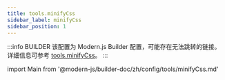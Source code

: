 ```yaml
---
title: tools.minifyCss
sidebar_label: minifyCss
sidebar_position: 1
---
```


:::info BUILDER
该配置为 Modern.js Builder 配置，可能存在无法跳转的链接。详细信息可参考 [tools.minifyCss](https://modernjs.dev/builder/zh/api/config-tools.html#tools-minifycss)。
:::

import Main from '@modern-js/builder-doc/zh/config/tools/minifyCss.md'

<Main />
